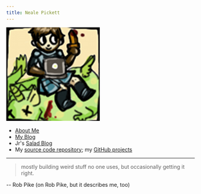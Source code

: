 ```yaml
---
title: Neale Pickett
---
```


![☺](assets/images/face.png)

* [About Me](about/)
* [My Blog](/blog/)
* Jr's [Salad Blog](/salads/)
* My [source code repository](https://git.woozle.org/neale/); my [GitHub projects](https://github.com/nealey/)

---

> mostly building weird stuff no one uses, 
> but occasionally getting it right.

-- Rob Pike (on Rob Pike, but it describes me, too)


